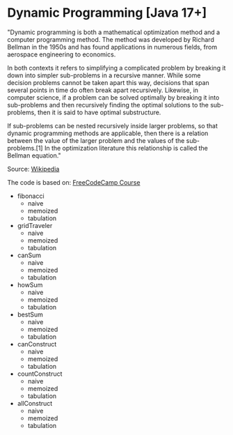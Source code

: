 # Dynamic Programming [Java 17+]

"Dynamic programming is both a mathematical optimization method and a computer programming method. The method was developed by Richard Bellman in the 1950s and has found applications in numerous fields, from aerospace engineering to economics.

In both contexts it refers to simplifying a complicated problem by breaking it down into simpler sub-problems in a recursive manner. While some decision problems cannot be taken apart this way, decisions that span several points in time do often break apart recursively. Likewise, in computer science, if a problem can be solved optimally by breaking it into sub-problems and then recursively finding the optimal solutions to the sub-problems, then it is said to have optimal substructure.

If sub-problems can be nested recursively inside larger problems, so that dynamic programming methods are applicable, then there is a relation between the value of the larger problem and the values of the sub-problems.[1] In the optimization literature this relationship is called the Bellman equation."

Source: [Wikipedia](https://en.wikipedia.org/wiki/Dynamic_programming)

The code is based on: [FreeCodeCamp Course](https://www.youtube.com/watch?v=oBt53YbR9Kk&ab_channel=freeCodeCamp.org)

* fibonacci
  * naive
  * memoized
  * tabulation
* gridTraveler
  * naive
  * memoized
  * tabulation
* canSum
  * naive
  * memoized
  * tabulation
* howSum
  * naive
  * memoized
  * tabulation
* bestSum
  * naive
  * memoized
  * tabulation
* canConstruct
  * naive
  * memoized
  * tabulation
* countConstruct
  * naive
  * memoized
  * tabulation
* allConstruct
  * naive
  * memoized
  * tabulation
